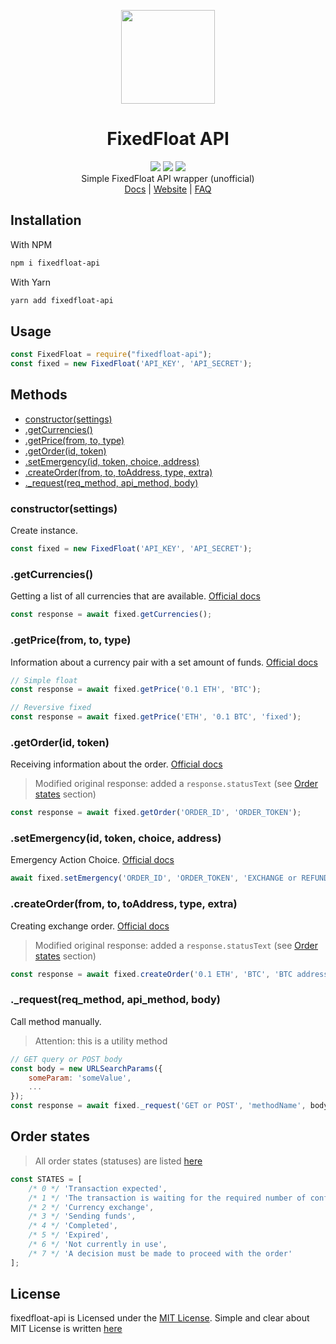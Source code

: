 <p align="center">
  <img src="https://i.imgur.com/5VacA1K.png" width="150"/>
  <h1 align="center">FixedFloat API</h1>
  
  <p align="center"><img src="https://img.shields.io/npm/v/fixedfloat-api.svg?label=version&style=flat-square"/> <img src="https://img.shields.io/bundlephobia/minzip/fixedfloat-api?label=size&style=flat-square"/> <img src="https://img.shields.io/npm/l/fixedfloat-api?style=flat-square"/>
  <br>Simple FixedFloat API wrapper (unofficial)
  <br><a href="https://fixedfloat.com/api">Docs</a> | <a href="https://fixedfloat.com/">Website</a> | <a href="https://fixedfloat.com/faq">FAQ</a></p>
  <p align="center"></p>
</p>

## Installation
With NPM
```bash
npm i fixedfloat-api
```

With Yarn
```bash
yarn add fixedfloat-api
```

## Usage
```javascript
const FixedFloat = require("fixedfloat-api");
const fixed = new FixedFloat('API_KEY', 'API_SECRET');
```

## Methods

* [constructor(settings)](#constructorsettings)
* [.getCurrencies()](#getcurrencies)
* [.getPrice(from, to, type)](#getpricefrom-to-type)
* [.getOrder(id, token)](#getorderid-token)
* [.setEmergency(id, token, choice, address)](#setemergencyid-token-choice-address)
* [.createOrder(from, to, toAddress, type, extra)](#createorderfrom-to-toaddress-type-extra)
* [.\_request(req_method, api_method, body)](#requestreqmethod-apimethod-body)

### constructor(settings)

Create instance.

```javascript
const fixed = new FixedFloat('API_KEY', 'API_SECRET');
```

### .getCurrencies()

Getting a list of all currencies that are available. [Official docs](https://fixedfloat.com/api#method_getCurrencies)

```js
const response = await fixed.getCurrencies();
```

### .getPrice(from, to, type)

Information about a currency pair with a set amount of funds. [Official docs](https://fixedfloat.com/api#method_getPrice)

```js
// Simple float
const response = await fixed.getPrice('0.1 ETH', 'BTC');

// Reversive fixed
const response = await fixed.getPrice('ETH', '0.1 BTC', 'fixed');
```

### .getOrder(id, token)

Receiving information about the order. [Official docs](https://fixedfloat.com/api#method_getOrder)
> Modified original response: added a `response.statusText` (see [Order states](#order-states) section)

```js
const response = await fixed.getOrder('ORDER_ID', 'ORDER_TOKEN');
```

### .setEmergency(id, token, choice, address)

Emergency Action Choice. [Official docs](https://fixedfloat.com/api#method_setEmergency)

```js
await fixed.setEmergency('ORDER_ID', 'ORDER_TOKEN', 'EXCHANGE or REFUND', 'ADDRESS for refund');
```

### .createOrder(from, to, toAddress, type, extra)

Creating exchange order. [Official docs](https://fixedfloat.com/api#method_createOrder)
> Modified original response: added a `response.statusText` (see [Order states](#order-states) section)

```js
const response = await fixed.createOrder('0.1 ETH', 'BTC', 'BTC address');
```

### .\_request(req_method, api_method, body)

Call method manually.
> Attention: this is a utility method

```js
// GET query or POST body
const body = new URLSearchParams({
    someParam: 'someValue',
    ...
});
const response = await fixed._request('GET or POST', 'methodName', body);
```

## Order states
> All order states (statuses) are listed [here](https://fixedfloat.com/api#:~:text=0%20%E2%80%94%20New%20order,with%20the%20order)
```js
const STATES = [
    /* 0 */ 'Transaction expected',
    /* 1 */ 'The transaction is waiting for the required number of confirmations',
    /* 2 */ 'Currency exchange',
    /* 3 */ 'Sending funds',
    /* 4 */ 'Completed',
    /* 5 */ 'Expired',
    /* 6 */ 'Not currently in use',
    /* 7 */ 'A decision must be made to proceed with the order'
];
```

## License
fixedfloat-api is Licensed under the [MIT License](https://github.com/wilddip/fixedfloat-api/blob/main/LICENSE). Simple and clear about MIT License is written [here](https://choosealicense.com/licenses/mit/)